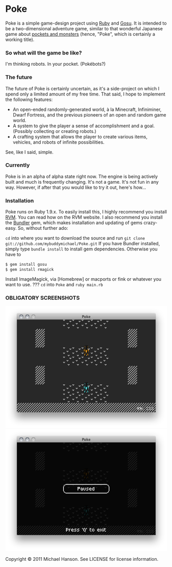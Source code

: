# Poke

Poke is a simple game-design project using [Ruby] and [Gosu]. It is intended to be a two-dimensional adventure game, similar to that wonderful Japanese game about [pockets and monsters] \(hence, "Poke", which is certainly a working title).

### So what will the game be like?

I'm thinking robots. In your pocket. (Pokébots?)

### The future

The future of Poke is certainly uncertain, as it's a side-project on which I spend only a limited amount of my free time. That said, I hope to implement the following features:

- An open-ended randomly-generated world, à la Minecraft, Infiniminer, Dwarf Fortress, and the previous pioneers of an open and random game world.
- A system to give the player a sense of accomplishment and a goal. (Possibly collecting or creating robots.)
- A crafting system that allows the player to create various items, vehicles, and robots of infinite possibilities.

See, like I said, simple.

### Currently

Poke is in an alpha of alpha state right now. The engine is being actively built and much is frequently changing. It's not a game. It's not fun in any way. However, if after that you would like to try it out, here's how...

### Installation

Poke runs on Ruby 1.9.x. To easily install this, I highly recommend you install [RVM]. You can read how on the RVM website. I also recommend you install the [Bundler] gem, which makes installation and updating of gems crazy-easy. So, without further ado:

`cd` into where you want to download the source and run `git clone git://github.com/mybuddymichael/Poke.git`
If you have Bundler installed, simply type `bundle install` to install gem dependencies. Otherwise you have to

	$ gem install gosu
	$ gem install rmagick

 Install ImageMagick, via [Homebrew] or macports or fink or whatever you want to use.
 ???
 `cd` into `Poke` and `ruby main.rb`

### OBLIGATORY SCREENSHOTS

![](https://github.com/mybuddymichael/Poke/raw/master/screenshots/screenshot.png)
![](https://github.com/mybuddymichael/Poke/raw/master/screenshots/screenshot_paused.png)

Copyright © 2011 Michael Hanson. See LICENSE for license information.


[Ruby]: http://www.ruby-lang.org/en/
[Gosu]: http://libgosu.org/
[pockets and monsters]: http://en.wikipedia.org/wiki/Pokémon_(video_game_series)
[RVM]: https://rvm.beginrescueend.com/
[Bundler]: http://gembundler.com/
[brew]: http://mxcl.github.com/homebrew/
